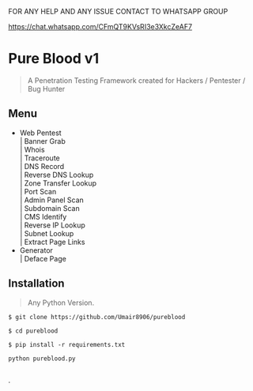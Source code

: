 

FOR ANY HELP AND ANY ISSUE CONTACT TO WHATSAPP GROUP

https://chat.whatsapp.com/CFmQT9KVsRI3e3XkcZeAF7



# Pure Blood v1

> A Penetration Testing Framework created for Hackers / Pentester / Bug Hunter

## Menu
* Web Pentest <br>
 | Banner Grab <br>
 | Whois <br>
 | Traceroute <br>
 | DNS Record <br>
 | Reverse DNS Lookup <br>
 | Zone Transfer Lookup <br>
 | Port Scan <br>
 | Admin Panel Scan <br>
 | Subdomain Scan <br>
 | CMS Identify <br>
 | Reverse IP Lookup <br>
 | Subnet Lookup <br>
 | Extract Page Links
* Generator <br>
 | Deface Page

## Installation

> Any Python Version.
```
$ git clone https://github.com/Umair8906/pureblood

$ cd pureblood

$ pip install -r requirements.txt

python pureblood.py


```

.
```
